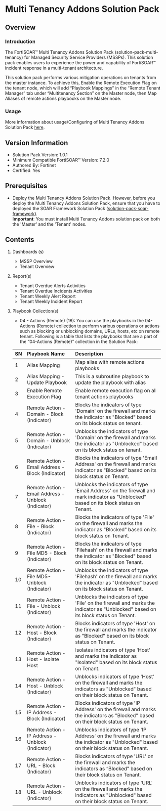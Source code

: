 # Multi Tenancy Addons Solution Pack

## Overview
### Introduction
The FortiSOAR™ Multi Tenancy Addons Solution Pack (solution-pack-multi-tenancy) for Managed Security Service Providers (MSSPs). This solution pack enables users to experience the power and capability of FortiSOAR™ incident response in a multi-tenant architecture. 

This solution pack performs various mitigation operations on tenants from the master instance. 
To achieve this, Enable the Remote Execution Flag on the tenant node, which will add “Playbook Mappings” in the “Remote Tenant Manager” tab under “Multitenancy Section” on the Master node, then Map Aliases of remote actions playbooks on the Master node.
### Usage 
More information about usage/Configuring of Multi Tenancy Addons Solution Pack [here](https://github.com/fortinet-fortisoar/solution-pack-multi-tenancy/blob/develop/docs/solution-pack-guide.md).

## Version Information
- Solution Pack Version: 1.0.1
- Minimum Compatible FortiSOAR™ Version: 7.2.0
- Authored By: Fortinet
- Certified: Yes

## Prerequisites
- Deploy the Multi Tenancy Addons Solution Pack. However, before you deploy the Multi Tenancy Addons Solution Pack, ensure that you have to deployed the SOAR Framework Solution Pack ([solution-pack-soar-framework](https://github.com/fortinet-fortisoar/solution-pack-soar-framework)).  
  **Important**: You must install Multi Tenancy Addons solution pack on both the 'Master' and the 'Tenant' nodes.

## Contents
1. Dashboards (s)
    - MSSP Overview
    - Tenant Overview
2. Report(s)
    - Tenant Overdue Alerts Activities
    - Tenant Overdue Incidents Activities
    - Tenant Weekly Alert Report
    - Tenant Weekly Incident Report
3. Playbook Collection(s)
    - 04 - Actions (Remote) (18): You can use the playbooks in the 04-Actions (Remote) collection to perform various operations or actions such as blocking or unblocking domains, URLs, hosts, etc on remote tenant.
    Following is a table that lists the playbooks that are a part of the “04-Actions (Remote)” collection in the Solution Pack:

    **SN**|**Playbook Name**|**Description**|
    | :- | :- | :- |
    |1|Alias Mapping|Map alias with remote actions playbooks|
    |2|Alias Mapping - Update Playbook|This is a subroutine playbook to update the playbook with alias|
    |3|Enable Remote Execution Flag|Enable remote execution flag on all tenant actions playbooks|
    |4|Remote Action - Domain - Block (Indicator)|Blocks the indicators of type 'Domain' on the firewall and marks the indicator as "Blocked" based on its block status on tenant.|
    |5|Remote Action - Domain - Unblock (Indicator)|Unblocks the indicators of type 'Domain' on the firewall and marks the indicator as "Unblocked" based on its block status on tenant.|
    |6|Remote Action - Email Address - Block (Indicator)|Blocks the indicators of type 'Email Address' on the firewall and marks indicator as "Blocked" based on its block status on Tenant.|
    |7|Remote Action - Email Address - Unblock (Indicator)|Unblocks the indicators of type 'Email Address' on the firewall and mark indicator as "Unblocked" based on its block status on Tenant.|
    |8|Remote Action - File - Block (Indicator)|Blocks the indicators of type 'File' on the firewall and marks the indicator as "Blocked" based on its block status on Tenant.|
    |9|Remote Action - File MD5 - Block (Indicator)|Blocks the indicators of type 'Filehash' on the firewall and marks the indicator as "Blocked" based on its block status on Tenant.|
    |10|Remote Action - File MD5- Unblock (Indicator)|Unblocks the indicators of type 'Filehash' on the firewall and marks the indicator as "Unblocked" based on its block status on Tenant.|
    |11|Remote Action - File - Unblock (Indicator)|Unblocks the indicators of type 'File' on the firewall and marks the indicator as "Unblocked" based on its block status on Tenant.|
    |12|Remote Action - Host - Block (Indicator)|Blocks indicators of type 'Host' on the firewall and marks the indicator as "Blocked" based on its block status on Tenant.|
    |13|Remote Action - Host - Isolate Host|Isolates indicators of type 'Host' and marks the indicator as "Isolated" based on its block status on Tenant.|
    |14|Remote Action - Host - Unblock (Indicator)|Unblocks indicators of type 'Host' on the firewall and marks the indicators as "Unblocked" based on their block status on Tenant.|
    |15|Remote Action - IP Address - Block (Indicator)|Blocks indicators of type 'IP Address' on the firewall and marks the indicators as "Blocked" based on their block status on Tenant.|
    |16|Remote Action - IP Address - Unblock (Indicator)|Unblocks indicators of type 'IP Address' on the firewall and marks the indicator as "Unblocked" based on their block status on Tenant.|
    |17|Remote Action - URL - Block (Indicator)|Blocks indicators of type 'URL' on the firewall and marks the indicators as “Blocked” based on their block status on Tenant.|
    |18|Remote Action - URL - Unblock (Indicator)|Unblocks indicators of type 'URL' on the firewall and marks the indicators as "Unblocked" based on their block status on Tenant.|

